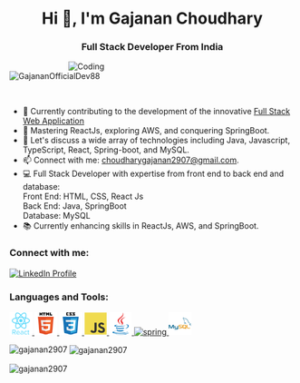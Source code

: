 <h1 align="center">Hi 👋, I'm Gajanan Choudhary</h1>
<h3 align="center">Full Stack Developer From India</h3>
<img align="right" alt="Coding" width="400" src="https://cdn.dribbble.com/users/1162077/screenshots/3848914/programmer.gif">

<p align="left"> <img src="https://komarev.com/ghpvc/?username=GajananOfficialDev88&label=Profile%20views&color=0e75b6&style=flat" alt="GajananOfficialDev88" /> </p>

<p align="left"> <a href="https://twitter.com/" target="blank"><img src="https://img.shields.io/twitter/follow/?logo=twitter&style=for-the-badge" alt="" /></a> </p>

<ul>
    <li>🔭 Currently contributing to the development of the innovative <a href=""> Full Stack Web Application</a></li>
    <li>🌱 Mastering ReactJs, exploring AWS, and conquering SpringBoot.</li>
    <li>💬 Let's discuss a wide array of technologies including Java, Javascript, TypeScript, React, Spring-boot, and MySQL.</li>
    <li>📫 Connect with me: <a href="mailto:choudharygajanan2907@gmail.com">choudharygajanan2907@gmail.com</a>.</li>
    <li>💻 Full Stack Developer with expertise from front end to back end and database:</li>
    <ul style="list-style-type: none; padding: 0; margin: 0;">
        <li>Front End: HTML, CSS, React Js</li>
        <li>Back End: Java, SpringBoot</li>
        <li>Database: MySQL</li>
    </ul>
    <li>📚 Currently enhancing skills in ReactJs, AWS, and SpringBoot.</li>
</ul>

<h3 align="left">Connect with me:</h3>
<p align="left">
  <a href="https://www.linkedin.com/in/gajananofficialdev88/" target="_blank">
    <img align="center" src="https://raw.githubusercontent.com/rahuldkjain/github-profile-readme-generator/master/src/images/icons/Social/linked-in-alt.svg" alt="LinkedIn Profile" height="30" width="40" />
  </a>
</p>


<h3 align="left">Languages and Tools:</h3>
<p align="left">
    <!-- Frontend -->
    <a href="https://reactjs.org/" target="_blank" rel="noreferrer"> <img src="https://raw.githubusercontent.com/devicons/devicon/master/icons/react/react-original-wordmark.svg" alt="react" width="40" height="40"/> </a>
    <a href="https://www.w3schools.com/html/" target="_blank" rel="noreferrer"> <img src="https://raw.githubusercontent.com/devicons/devicon/master/icons/html5/html5-original-wordmark.svg" alt="html5" width="40" height="40"/> </a>
    <a href="https://www.w3schools.com/css/" target="_blank" rel="noreferrer"> <img src="https://raw.githubusercontent.com/devicons/devicon/master/icons/css3/css3-original-wordmark.svg" alt="css3" width="40" height="40"/> </a>
    <a href="https://developer.mozilla.org/en-US/docs/Web/JavaScript" target="_blank" rel="noreferrer"> <img src="https://raw.githubusercontent.com/devicons/devicon/master/icons/javascript/javascript-original.svg" alt="javascript" width="40" height="40"/> </a>
    <a href="https://www.java.com" target="_blank" rel="noreferrer"> <img src="https://raw.githubusercontent.com/devicons/devicon/master/icons/java/java-original.svg" alt="java" width="40" height="40"/> </a>
    <a href="https://spring.io/" target="_blank" rel="noreferrer"> <img src="https://www.vectorlogo.zone/logos/springio/springio-icon.svg" alt="spring" width="40" height="40"/> </a>
    <a href="https://www.mysql.com/" target="_blank" rel="noreferrer"> <img src="https://raw.githubusercontent.com/devicons/devicon/master/icons/mysql/mysql-original-wordmark.svg" alt="mysql" width="40" height="40"/> </a>
</p>

<p><img align="left" src="https://github-readme-stats.vercel.app/api/top-langs?username=gajanan2907&show_icons=true&locale=en&layout=compact" alt="gajanan2907" /></p>

<p>&nbsp;<img align="center" src="https://github-readme-stats.vercel.app/api?username=gajanan2907&show_icons=true&locale=en" alt="gajanan2907" /></p>

<p><img align="center" src="https://github-readme-streak-stats.herokuapp.com/?user=gajanan2907&" alt="gajanan2907" /></p>
